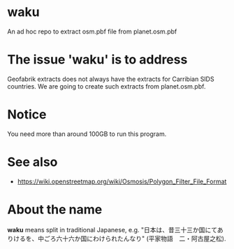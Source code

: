 # waku
An ad hoc repo to extract osm.pbf file from planet.osm.pbf

# The issue 'waku' is to address
Geofabrik extracts does not always have the extracts for Carribian SIDS countries. We are going to create such extracts from planet.osm.pbf. 

# Notice
You need more than around 100GB to run this program.

# See also
- https://wiki.openstreetmap.org/wiki/Osmosis/Polygon_Filter_File_Format

# About the name
**waku** means split in traditional Japanese, e.g. "日本は、昔三十三か国にてありけるを、中ごろ六十六か国にわけられたんなり" (平家物語　二・阿古屋之松).
